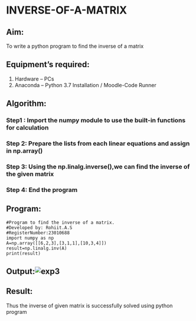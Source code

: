 # INVERSE-OF-A-MATRIX
## Aim:
To write a python program to find the inverse of a matrix
## Equipment’s required:
1. 	Hardware – PCs
2. 	Anaconda – Python 3.7 Installation / Moodle-Code Runner
## Algorithm:
### Step1 : Import the numpy module to use the built-in functions for calculation
### Step 2: Prepare the lists from each linear equations and assign in np.array()
### Step 3: Using the np.linalg.inverse(),we can find the inverse of the given matrix
### Step 4: End the program

## Program:
```
#Program to find the inverse of a matrix.
#Developed by: Rohiit.A.S
#RegisterNumber:23010688
import numpy as np
A=np.array([[6,2,3],[3,1,1],[10,3,4]])
result=np.linalg.inv(A)
print(result)
```
## Output:![exp3](https://github.com/Rohiit2005/INVERSE-OF-A-MATRIX/assets/138849178/7488d2bd-a629-471b-8ea8-e9ccf2b94396)

## Result:
Thus the inverse of given matrix is successfully solved using python program

